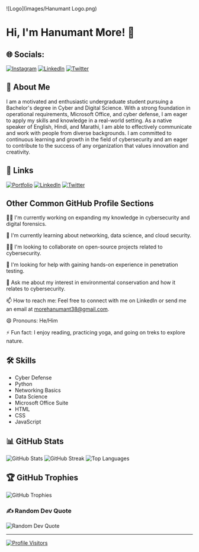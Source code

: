 ![Logo](images/Hanumant Logo.png)

# Hi, I'm Hanumant More! 👋

## 🌐 Socials:
[![Instagram](https://img.shields.io/badge/Instagram-%23E4405F.svg?logo=Instagram&logoColor=white)](https://instagram.com/hanumaantmore) [![LinkedIn](https://img.shields.io/badge/LinkedIn-%230077B5.svg?logo=linkedin&logoColor=white)](https://linkedin.com/in/hanumant-more-361853233) [![Twitter](https://img.shields.io/badge/Twitter-%231DA1F2.svg?logo=Twitter&logoColor=white)](https://twitter.com/morehanumant38) 

## 🚀 About Me
I am a motivated and enthusiastic undergraduate student pursuing a Bachelor's degree in Cyber and Digital Science. With a strong foundation in operational requirements, Microsoft Office, and cyber defense, I am eager to apply my skills and knowledge in a real-world setting. As a native speaker of English, Hindi, and Marathi, I am able to effectively communicate and work with people from diverse backgrounds. I am committed to continuous learning and growth in the field of cybersecurity and am eager to contribute to the success of any organization that values innovation and creativity.

## 🔗 Links
[![Portfolio](https://img.shields.io/badge/Portfolio-000?style=for-the-badge&logo=ko-fi&logoColor=white)](https://elinvicto.github.io/Portfolio/)
[![LinkedIn](https://img.shields.io/badge/LinkedIn-0A66C2?style=for-the-badge&logo=linkedin&logoColor=white)](https://linkedin.com/in/hanumant-more-361853233)
[![Twitter](https://img.shields.io/badge/Twitter-1DA1F2?style=for-the-badge&logo=twitter&logoColor=white)](https://twitter.com/morehanumant38)

## Other Common GitHub Profile Sections
👩‍💻 I'm currently working on expanding my knowledge in cybersecurity and digital forensics.

🧠 I'm currently learning about networking, data science, and cloud security.

👯‍♀️ I'm looking to collaborate on open-source projects related to cybersecurity.

🤔 I'm looking for help with gaining hands-on experience in penetration testing.

💬 Ask me about my interest in environmental conservation and how it relates to cybersecurity.

📫 How to reach me: Feel free to connect with me on LinkedIn or send me an email at morehanumant38@gmail.com.

😄 Pronouns: He/Him

⚡️ Fun fact: I enjoy reading, practicing yoga, and going on treks to explore nature.

## 🛠 Skills
- Cyber Defense
- Python
- Networking Basics
- Data Science
- Microsoft Office Suite
- HTML
- CSS
- JavaScript

## 📊 GitHub Stats
![GitHub Stats](https://github-readme-stats.vercel.app/api?username=Elinvicto&theme=merko&hide_border=false&include_all_commits=true&count_private=true)
![GitHub Streak](https://github-readme-streak-stats.herokuapp.com/?user=Elinvicto&theme=merko&hide_border=false)
![Top Languages](https://github-readme-stats.vercel.app/api/top-langs/?username=Elinvicto&theme=merko&hide_border=false&include_all_commits=true&count_private=true&layout=compact)

## 🏆 GitHub Trophies
![GitHub Trophies](https://github-profile-trophy.vercel.app/?username=Elinvicto&theme=radical&no-frame=false&no-bg=false&margin-w=4)

### ✍️ Random Dev Quote
![Random Dev Quote](https://quotes-github-readme.vercel.app/api?type=horizontal&theme=dark)

---

[![Profile Visitors](https://visitcount.itsvg.in/api?id=Elinvicto&icon=2&color=12)](https://visitcount.itsvg.in)
